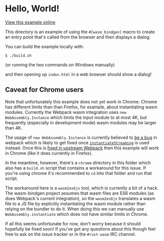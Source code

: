 # Hello, World!

[View this example online](https://webassembly.studio/?f=gzubao6tg3)

This directory is an example of using the `#[wasm_bindgen]` macro to create an
entry point that's called from the browser and then displays a dialog.

You can build the example locally with:

```
$ ./build.sh
```

(or running the two commands on Windows manually)

and then opening up `index.html` in a web browser should show a dialog!

## Caveat for Chrome users

Note that unfortunately this example does not yet work in Chrome. Chrome has
different limits than than Firefox, for example, about instantiating wasm
modules. Currently the Webpack wasm integration uses `new WebAssembly.Instance`
which limits the input module to at most 4K, but frequently (especially in
development mode) wasm modules may be larger than 4K.

The usage of `new WebAssembly.Instance` is currently believed to [be a bug][bug]
in webpack which is likely to get fixed once [`instantiateStreaming`][bug2] is
used instead. Once this is [fixed in upstream Webpack][fix] then this example
will work in Chrome (like it does currently in Firefox).

In the meantime, however, there's a `chrome` directory in this folder which also
has a `build.sh` script that contains a workaround for this issue. If you're
using chrome it's recommended to `cd` into that folder and run that script.

The workaround here is a `wasm2es6js` tool, which is currently a bit of a hack.
The wasm-bindgen project assumes that wasm files are ES6 modules (as does
Webpack's current integration), so the `wasm2es6js` translates a wasm file to a
JS file by explicitly instantiating the wasm module rather than relying on the
bundler to do it. When doing this we can manually use
`WebAssembly.instantiate` which does not have similar limits in Chrome.

If all this seems unfortunate for now, don't worry because it should hopefully
be fixed soon! If you've got any questions about this though feel free to ask on
the issue tracker or in the `#rust-wasm` IRC channel.

[bug]: https://github.com/webpack/webpack/issues/6475
[bug2]: https://github.com/webpack/webpack/issues/6433
[fix]: https://github.com/webpack/webpack/pull/6709
